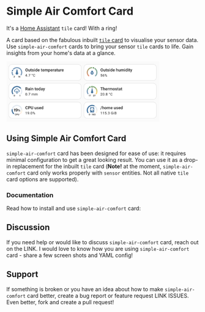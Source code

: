 # Simple Air Comfort Card

It's a [Home Assistant](https://www.home-assistant.io) `tile` card! With a ring!

A card based on the fabulous inbuilt [`tile` card](https://www.home-assistant.io/dashboards/tile/) to visualise your sensor data. Use `simple-air-comfort` cards to bring your sensor `tile` cards to life. Gain insights from your home's data at a glance.

<img src="docs/img/basic.png" alt="Simple Air Comfort Card screenshot" width="400">

## Using Simple Air Comfort Card

`simple-air-comfort` card has been designed for ease of use: it requires minimal configuration to get a great looking result. You can use it as a drop-in replacement for the inbuilt `tile` card (**Note!** at the moment, `simple-air-comfort` card only works properly with `sensor` entities. Not all native `tile` card options are supported). 

### Documentation

Read how to install and use `simple-air-comfort` card:


## Discussion

If you need help or would like to discuss `simple-air-comfort` card, reach out on the LINK. I would love to know how you are using `simple-air-comfort` card - share a few screen shots and YAML config!

## Support

If something is broken or you have an idea about how to make `simple-air-comfort` card better, create a bug report or feature request LINK ISSUES. Even better, fork and create a pull request!

